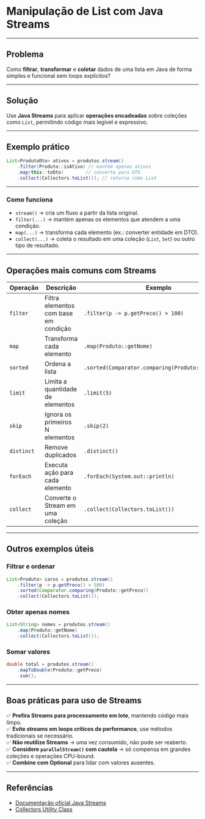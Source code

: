 # Manipulação de List com Java Streams

---

## Problema
Como **filtrar**, **transformar** e **coletar** dados de uma lista em Java de forma simples e funcional sem loops explícitos?

---

## Solução
Use **Java Streams** para aplicar **operações encadeadas** sobre coleções como `List`, permitindo código mais legível e expressivo.

---

## Exemplo prático
```java
List<ProdutoDto> ativos = produtos.stream()
    .filter(Produto::isAtivo) // mantém apenas ativos
    .map(this::toDto)        // converte para DTO
    .collect(Collectors.toList()); // retorna como List
```

---

### Como funciona
- `stream()` → cria um fluxo a partir da lista original.
- `filter(...)` → mantém apenas os elementos que atendem a uma condição.
- `map(...)` → transforma cada elemento (ex.: converter entidade em DTO).
- `collect(...)` → coleta o resultado em uma coleção (`List`, `Set`) ou outro tipo de resultado.

---

## Operações mais comuns com Streams

| Operação       | Descrição                                  | Exemplo                                      |
|---------------|--------------------------------------------|---------------------------------------------|
| `filter`      | Filtra elementos com base em condição     | `.filter(p -> p.getPreco() > 100)`         |
| `map`         | Transforma cada elemento                  | `.map(Produto::getNome)`                   |
| `sorted`      | Ordena a lista                            | `.sorted(Comparator.comparing(Produto::getPreco))` |
| `limit`       | Limita a quantidade de elementos          | `.limit(5)`                                 |
| `skip`        | Ignora os primeiros N elementos           | `.skip(2)`                                  |
| `distinct`    | Remove duplicados                         | `.distinct()`                               |
| `forEach`     | Executa ação para cada elemento           | `.forEach(System.out::println)`            |
| `collect`     | Converte o Stream em uma coleção          | `.collect(Collectors.toList())`            |

---

## Outros exemplos úteis

### Filtrar e ordenar
```java
List<Produto> caros = produtos.stream()
    .filter(p -> p.getPreco() > 500)
    .sorted(Comparator.comparing(Produto::getPreco))
    .collect(Collectors.toList());
```

### Obter apenas nomes
```java
List<String> nomes = produtos.stream()
    .map(Produto::getNome)
    .collect(Collectors.toList());
```

### Somar valores
```java
double total = produtos.stream()
    .mapToDouble(Produto::getPreco)
    .sum();
```

---

## Boas práticas para uso de Streams
✅ **Prefira Streams para processamento em lote**, mantendo código mais limpo.  
✅ **Evite streams em loops críticos de performance**, use métodos tradicionais se necessário.  
✅ **Não reutilize Streams** → uma vez consumido, não pode ser reaberto.  
✅ **Considere `parallelStream()` com cautela** → só compensa em grandes coleções e operações CPU-bound.  
✅ **Combine com Optional** para lidar com valores ausentes.  

---

## Referências
- [Documentação oficial Java Streams](https://docs.oracle.com/javase/8/docs/api/java/util/stream/package-summary.html)
- [Collectors Utility Class](https://docs.oracle.com/javase/8/docs/api/java/util/stream/Collectors.html)